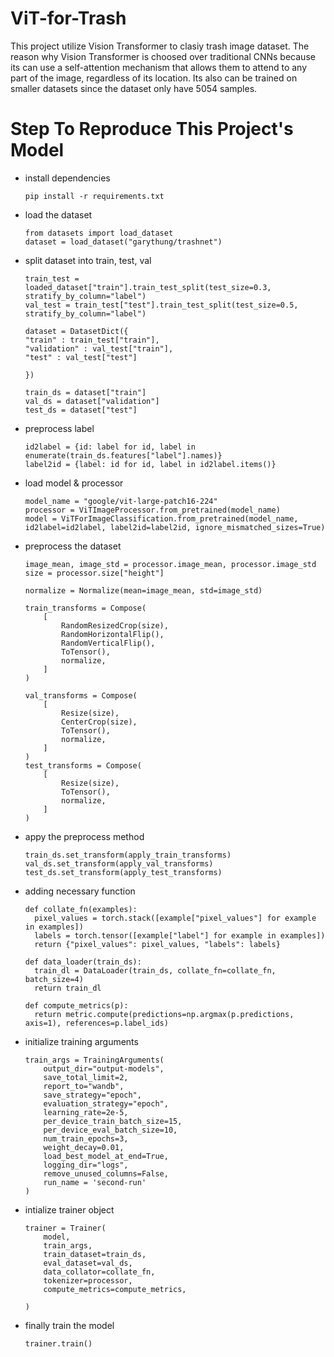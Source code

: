 # ViT-for-Trash

This project utilize Vision Transformer to clasiy trash image dataset. The reason why Vision Transformer is choosed over traditional CNNs because its can use a self-attention mechanism that allows them to attend to any part of the image, regardless of its location. Its also can be trained on smaller datasets since the dataset only have 5054 samples.

# Step To Reproduce This Project's Model
- install dependencies

  ```
  pip install -r requirements.txt
  ```
- load the dataset
  ```
  from datasets import load_dataset
  dataset = load_dataset("garythung/trashnet")
  ```
- split dataset into train, test, val
  ```
  train_test = loaded_dataset["train"].train_test_split(test_size=0.3, stratify_by_column="label")
  val_test = train_test["test"].train_test_split(test_size=0.5, stratify_by_column="label")
  
  dataset = DatasetDict({
  "train" : train_test["train"],
  "validation" : val_test["train"],
  "test" : val_test["test"]

  })
  
  train_ds = dataset["train"]
  val_ds = dataset["validation"]
  test_ds = dataset["test"]
  ```
- preprocess label
  ```
  id2label = {id: label for id, label in enumerate(train_ds.features["label"].names)}
  label2id = {label: id for id, label in id2label.items()}
  ```
- load model & processor
  ```
  model_name = "google/vit-large-patch16-224"
  processor = ViTImageProcessor.from_pretrained(model_name)
  model = ViTForImageClassification.from_pretrained(model_name, id2label=id2label, label2id=label2id, ignore_mismatched_sizes=True)
  ```
- preprocess the dataset
  ```
  image_mean, image_std = processor.image_mean, processor.image_std
  size = processor.size["height"]
  
  normalize = Normalize(mean=image_mean, std=image_std)
  
  train_transforms = Compose(
      [
          RandomResizedCrop(size),
          RandomHorizontalFlip(),
          RandomVerticalFlip(),
          ToTensor(),
          normalize,
      ]
  )
  
  val_transforms = Compose(
      [
          Resize(size),
          CenterCrop(size),
          ToTensor(),
          normalize,
      ]
  )
  test_transforms = Compose(
      [
          Resize(size),
          ToTensor(),
          normalize,
      ]
  )
  ```
  
- appy the preprocess method
  ```
  train_ds.set_transform(apply_train_transforms)
  val_ds.set_transform(apply_val_transforms)
  test_ds.set_transform(apply_test_transforms)
  ```
  
- adding necessary function
  ```
  def collate_fn(examples):
    pixel_values = torch.stack([example["pixel_values"] for example in examples])
    labels = torch.tensor([example["label"] for example in examples])
    return {"pixel_values": pixel_values, "labels": labels}
  
  def data_loader(train_ds):
    train_dl = DataLoader(train_ds, collate_fn=collate_fn, batch_size=4)
    return train_dl
  
  def compute_metrics(p):
    return metric.compute(predictions=np.argmax(p.predictions, axis=1), references=p.label_ids)
  ```
  
- initialize training arguments
  ```
  train_args = TrainingArguments(
      output_dir="output-models",
      save_total_limit=2,
      report_to="wandb",
      save_strategy="epoch",
      evaluation_strategy="epoch",
      learning_rate=2e-5,
      per_device_train_batch_size=15,
      per_device_eval_batch_size=10,
      num_train_epochs=3,
      weight_decay=0.01,
      load_best_model_at_end=True,
      logging_dir="logs",
      remove_unused_columns=False,
      run_name = 'second-run'
  )
  ```
  
- intialize trainer object
  ```
  trainer = Trainer(
      model,
      train_args,
      train_dataset=train_ds,
      eval_dataset=val_ds,
      data_collator=collate_fn,
      tokenizer=processor,
      compute_metrics=compute_metrics,

  )
  ```
- finally train the model
  ```
  trainer.train()
  ```
